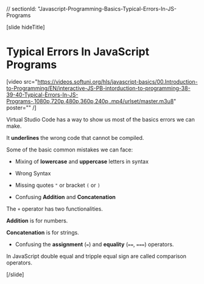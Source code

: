 // sectionId: "Javascript-Programming-Basics-Typical-Errors-In-JS-Programs

[slide hideTitle]
# Typical Errors In JavaScript Programs

[video src="https://videos.softuni.org/hls/javascript-basics/00.Introduction-to-Programming/EN/interactive-JS-PB-intorduction-to-programming-38-39-40-Typical-Errors-In-JS-Programs-,1080p,720p,480p,360p,240p,.mp4/urlset/master.m3u8" poster="" /]

Virtual Studio Code has a way to show us most of the basics errors we can make.

It **underlines** the wrong code that cannot be compiled.

Some of the basic common mistakes we can face:

- Mixing of **lowercase** and **uppercase** letters in syntax

- Wrong Syntax

- Missing quotes `"` or bracket `(` or `)`

- Confusing **Addition** and **Concatenation**

The `+` operator has two functionalities.

**Addition** is for numbers.

**Concatenation** is for strings.

- Confusing the **assignment** (`=`) and **equality** (`==`, `===`) operators.

In JavaScript double equal and tripple equal sign are called comparison operators.

[/slide]

